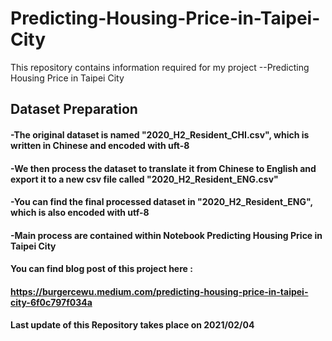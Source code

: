 # Predicting-Housing-Price-in-Taipei-City
This repository contains information required for my project --Predicting Housing Price in Taipei City

## Dataset Preparation
#### -The original dataset is named "2020_H2_Resident_CHI.csv", which is written in Chinese and encoded with uft-8
#### -We then process the dataset to translate it from Chinese to English and export it to a new csv file called "2020_H2_Resident_ENG.csv"
#### -You can find the final processed dataset in "2020_H2_Resident_ENG", which is also encoded with utf-8
#### -Main process are contained within Notebook Predicting Housing Price in Taipei City


#### You can find blog post of this project here :
#### https://burgercewu.medium.com/predicting-housing-price-in-taipei-city-6f0c797f034a

#### Last update of this Repository takes place on 2021/02/04
